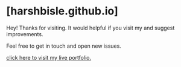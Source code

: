 # [harshbisle.github.io]

Hey! Thanks for visiting. It would helpful if you visit my and suggest improvements.

Feel free to get in touch and open new issues.


 [click here to visit my live portfolio.](https://harshbisle.github.io/) 
